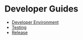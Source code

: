# Developer Guides

- [Developer Environment](developer_env.md)
- [Testing](testing.md)
- [Release](release.md)
